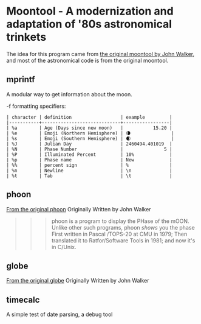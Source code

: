 # Moontool - A modernization and adaptation of '80s astronomical trinkets

The idea for this program came from [the original moontool by John Walker](https://www.fourmilab.ch/moontool/),
and most of the astronomical code is from the original moontool.

## mprintf

A modular way to get information about the moon.

-f formatting specifiers:
```
| character | definition                  | example         |
|-----------+-----------------------------+-----------------|
| %a        | Age (Days since new moon)   |           15.20 |
| %e        | Emoji (Northern Hemisphere) | 🌘               |
| %s        | Emoji (Southern Hemisphere) | 🌒               |
| %J        | Julian Day                  | 2460494.401019  |
| %N        | Phase Number                |               5 |
| %P        | Illuminated Percent         | 10%             |
| %p        | Phase name                  | New             |
| %%        | percent sign                | %               |
| %n        | Newline                     | \n              |
| %t        | Tab                         | \t              |
```

## phoon

[From the original phoon](https://www.acme.com/software/phoon/) Originally Written by
John Walker

>>> phoon is a program to display the PHase of the mOON. Unlike other
such programs, phoon *shows* you the phase First written in Pascal
/TOPS-20 at CMU in 1979; Then translated it to Ratfor/Software Tools
in 1981; and now it's in C/Unix.

## globe

[From the original globe](https://www.acme.com/software/Globe/) Originally Written by
John Walker

## timecalc

A simple test of date parsing, a debug tool

